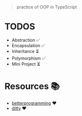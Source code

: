 
>  practice of OOP in TypeScript


# TODOS
- Abstraction ✅
- Encapsulation ✅
- Inheritance ⏳
- Polymorphism ✅
- Mini Project ⏳



# Resources 📚
- [betterprogramming](https://betterprogramming.pub/understand-object-oriented-programming-with-typescript-c4ff8afa40d) ❤️
- [ditty](https://ditty.ir/posts/abstract-class-vs-interface/5VVA5) ❤️

 
